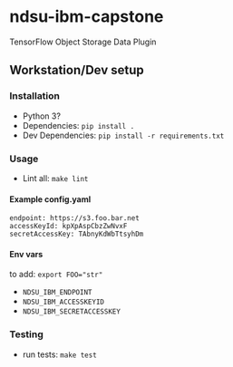 # ndsu-ibm-capstone
TensorFlow Object Storage Data Plugin

## Workstation/Dev setup

### Installation
* Python 3?
* Dependencies: `pip install .`
* Dev Dependencies: `pip install -r requirements.txt`

### Usage
* Lint all: `make lint`

#### Example config.yaml

```
endpoint: https://s3.foo.bar.net
accessKeyId: kpXpAspCbzZwNvxF
secretAccessKey: TAbnyKdWbTtsyhDm
```

#### Env vars

to add: `export FOO="str"`

* `NDSU_IBM_ENDPOINT`
* `NDSU_IBM_ACCESSKEYID`
* `NDSU_IBM_SECRETACCESSKEY`

### Testing
* run tests: `make test`
